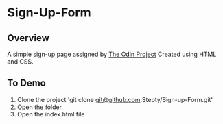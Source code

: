 # Sign-Up-Form
## Overview
A simple sign-up page assigned by [The Odin Project](https://www.theodinproject.com/lessons/node-path-intermediate-html-and-css-sign-up-form)
Created using HTML and CSS.
## To Demo
1. Clone the project
  'git clone git@github.com:Stepty/Sign-up-Form.git'
2. Open the folder
3. Open the index.html file

